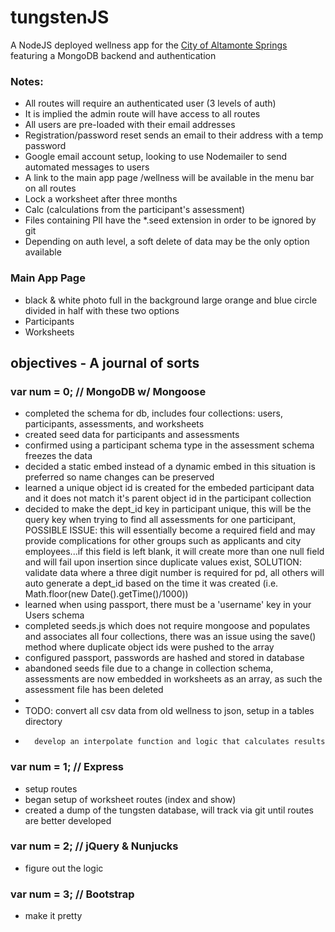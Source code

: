 # tungstenJS

A NodeJS deployed wellness app for the [City of Altamonte Springs](http://www.altamonte.org) featuring a MongoDB backend and authentication

### Notes:
* All routes will require an authenticated user (3 levels of auth)
* It is implied the admin route will have access to all routes
* All users are pre-loaded with their email addresses
* Registration/password reset sends an email to their address with a temp password
* Google email account setup, looking to use Nodemailer to send automated messages to users
* A link to the main app page /wellness will be available in the menu bar on all routes
* Lock a worksheet after three months
* Calc (calculations from the participant's assessment)
* Files containing PII have the *.seed extension in order to be ignored by git
* Depending on auth level, a soft delete of data may be the only option available

### Main App Page
* black & white photo full in the background large orange and blue circle divided in half with these two options
* Participants
* Worksheets

## objectives - A journal of sorts

### var num = 0; // MongoDB w/ Mongoose
* completed the schema for db, includes four collections: users, participants, assessments, and worksheets
* created seed data for participants and assessments
* confirmed using a participant schema type in the assessment schema freezes the data
* decided a static embed instead of a dynamic embed in this situation is preferred so name changes can be preserved
* learned a unique object id is created for the embeded participant data and it does not match it's parent object id in the participant collection
* decided to make the dept_id key in participant unique, this will be the query key when trying to find all assessments for one participant, POSSIBLE ISSUE: this will essentially become a required field and may provide complications for other groups such as applicants and city employees...if this field is left blank, it will create more than one null field and will fail upon insertion since duplicate values exist, SOLUTION: validate data where a three digit number is required for pd, all others will auto generate a dept_id based on the time it was created (i.e. Math.floor(new Date().getTime()/1000))
* learned when using passport, there must be a 'username' key in your Users schema
* completed seeds.js which does not require mongoose and populates and associates all four collections, there was an issue using the save() method where duplicate object ids were pushed to the array
* configured passport, passwords are hashed and stored in database
* abandoned seeds file due to a change in collection schema, assessments are now embedded in worksheets as an array, as such the assessment file has been deleted
*
* TODO: convert all csv data from old wellness to json, setup in a tables directory
*       develop an interpolate function and logic that calculates results

### var num = 1; // Express
* setup routes
* began setup of worksheet routes (index and show)
* created a dump of the tungsten database, will track via git until routes are better developed

### var num = 2; // jQuery & Nunjucks
* figure out the logic

### var num = 3; // Bootstrap
* make it pretty
